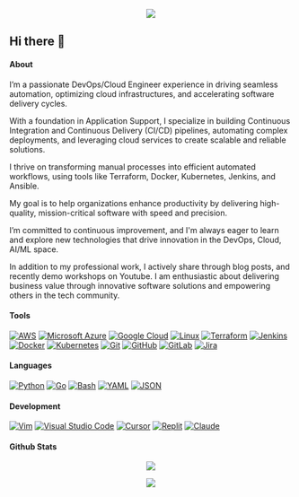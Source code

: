 <p align="center">
  <img src="https://capsule-render.vercel.app/api?type=waving&color=gradient&height=100&section=header"/>
</p>

## Hi there 👋

#### About

I’m a passionate DevOps/Cloud Engineer experience in driving seamless automation, optimizing cloud infrastructures, and accelerating software delivery cycles. 

With a foundation in Application Support, I specialize in building Continuous Integration and Continuous Delivery (CI/CD) pipelines, automating complex deployments, and leveraging cloud services to create scalable and reliable solutions. 

I thrive on transforming manual processes into efficient automated workflows, using tools like Terraform, Docker, Kubernetes, Jenkins, and Ansible. 

My goal is to help organizations enhance productivity by delivering high-quality, mission-critical software with speed and precision.

I’m committed to continuous improvement, and I'm always eager to learn and explore new technologies that drive innovation in the DevOps, Cloud, AI/ML space.

In addition to my professional work, I actively share through blog posts, and recently demo workshops on Youtube. I am enthusiastic about delivering business value through innovative software solutions and empowering others in the tech community.


#### Tools
[![AWS](https://custom-icon-badges.demolab.com/badge/AWS-%23FF9900.svg?logo=aws&logoColor=white)](#)
[![Microsoft Azure](https://custom-icon-badges.demolab.com/badge/Microsoft%20Azure-0089D6?logo=msazure&logoColor=white)](#)
[![Google Cloud](https://img.shields.io/badge/Google%20Cloud-%234285F4.svg?logo=google-cloud&logoColor=white)](#)
[![Linux](https://img.shields.io/badge/Linux-FCC624?logo=linux&logoColor=black)](#)
[![Terraform](https://img.shields.io/badge/Terraform-844FBA?logo=terraform&logoColor=fff)](#)
[![Jenkins](https://img.shields.io/badge/Jenkins-D24939?logo=jenkins&logoColor=white)](#)
[![Docker](https://img.shields.io/badge/Docker-2496ED?logo=docker&logoColor=fff)](#)
[![Kubernetes](https://img.shields.io/badge/Kubernetes-326CE5?logo=kubernetes&logoColor=fff)](#)
[![Git](https://img.shields.io/badge/Git-F05032?logo=git&logoColor=fff)](#)
[![GitHub](https://img.shields.io/badge/GitHub-%23121011.svg?logo=github&logoColor=white)](#)
[![GitLab](https://img.shields.io/badge/GitLab-FC6D26?logo=gitlab&logoColor=fff)](#)
[![Jira](https://img.shields.io/badge/Jira-0052CC?logo=jira&logoColor=fff)](#)


#### Languages
[![Python](https://img.shields.io/badge/Python-3776AB?logo=python&logoColor=fff)](#)
[![Go](https://img.shields.io/badge/Go-%2300ADD8.svg?&logo=go&logoColor=white)](#)
[![Bash](https://img.shields.io/badge/Bash-4EAA25?logo=gnubash&logoColor=fff)](#)
[![YAML](https://img.shields.io/badge/YAML-CB171E?logo=yaml&logoColor=fff)](#)
[![JSON](https://img.shields.io/badge/JSON-000?logo=json&logoColor=fff)](#)


#### Development
[![Vim](https://img.shields.io/badge/Vim-%2311AB00.svg?logo=vim&logoColor=white)](#)
[![Visual Studio Code](https://custom-icon-badges.demolab.com/badge/Visual%20Studio%20Code-0078d7.svg?logo=vsc&logoColor=white)](#)
[![Cursor](https://custom-icon-badges.demolab.com/badge/Cursor-000000?logo=cursor-ai-white)](#)
[![Replit](https://img.shields.io/badge/Replit-F26207?logo=replit&logoColor=fff)](#)
[![Claude](https://img.shields.io/badge/Claude-D97757?logo=claude&logoColor=fff)](#)


#### Github Stats  
<div align="center"><img src="https://github-readme-stats.vercel.app/api?username=basnight&show_icons=true&count_private=true&hide_border=true" align="center" /></div>  


<p align="center">
  <img src="https://capsule-render.vercel.app/api?type=waving&color=gradient&height=100&section=footer"/>
</p>
